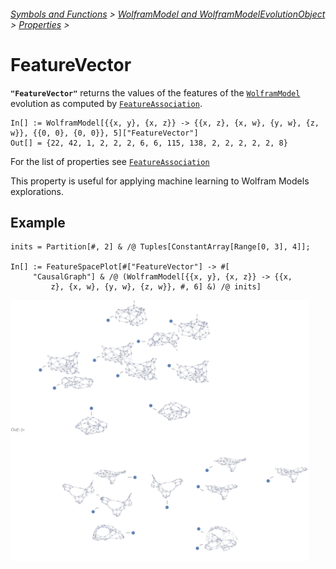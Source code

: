 ###### [Symbols and Functions](/README.md#symbols-and-functions) > [WolframModel and WolframModelEvolutionObject](../WolframModelAndWolframModelEvolutionObject.md) > [Properties](../WolframModelAndWolframModelEvolutionObject.md#properties) >

# FeatureVector

**`"FeatureVector"`** returns the values of the features of the [`WolframModel`](/Documentation/SymbolsAndFunctions/WolframModelAndWolframModelEvolutionObject/WolframModelAndWolframModelEvolutionObject.md) evolution as computed by [`FeatureAssociation`](/Documentation/SymbolsAndFunctions/WolframModelAndWolframModelEvolutionObject/Properties/FeatureAssociation.md).

```wl
In[] := WolframModel[{{x, y}, {x, z}} -> {{x, z}, {x, w}, {y, w}, {z, w}}, {{0, 0}, {0, 0}}, 5]["FeatureVector"]
Out[] = {22, 42, 1, 2, 2, 2, 6, 6, 115, 138, 2, 2, 2, 2, 2, 8}
```

For the list of properties see [`FeatureAssociation`](/Documentation/SymbolsAndFunctions/WolframModelAndWolframModelEvolutionObject/Properties/FeatureAssociation.md)

This property is useful for applying machine learning to Wolfram Models explorations.

## Example

```wl
inits = Partition[#, 2] & /@ Tuples[ConstantArray[Range[0, 3], 4]];

In[] := FeatureSpacePlot[#["FeatureVector"] -> #[
     "CausalGraph"] & /@ (WolframModel[{{x, y}, {x, z}} -> {{x,
         z}, {x, w}, {y, w}, {z, w}}, #, 6] &) /@ inits]
```

<img src="/Documentation/Images/FeatureVectorFeatureSpacePlot.png" width=478>
